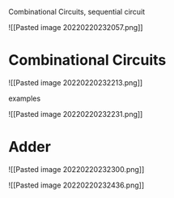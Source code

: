 Combinational Circuits, sequential circuit

![[Pasted image 20220220232057.png]]

# Combinational Circuits

![[Pasted image 20220220232213.png]]

examples

![[Pasted image 20220220232231.png]]

# Adder

![[Pasted image 20220220232300.png]]

![[Pasted image 20220220232436.png]]

